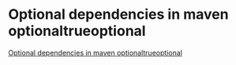 # Optional dependencies in maven optionaltrueoptional
[Optional dependencies in maven optionaltrueoptional](https://aiwithcloud.com/2022/09/19/optional_dependencies_in_maven_optionaltrueoptional/)